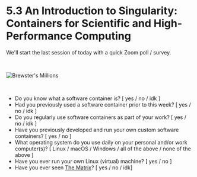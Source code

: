 # 5.3 An Introduction to Singularity: Containers for Scientific and High-Performance Computing  #

We'll start the last session of today with a quick Zoom poll / survey.

</br>

![Brewster's Millions](https://image-cdn.neatoshop.com/styleimg/92820/none/navy/default/430563-20;1567795896y.jpg)

</br>

- Do you know what a software container is? [ yes / no / idk ]
- Had you previously used a software container prior to this week? [ yes / no / idk ]
- Do you regularly use software containers as part of your work? [ yes / no / idk ]
- Have you previously developed and run your own custom software containers? [ yes / no ]
- What operating system do you use daily on your personal and/or work computer(s)? [ Linux / macOS / Windows / all of the above / none of the above ]
- Have you ever run your own Linux (virtual) machine? [ yes / no ]
- Have you ever seen [The Matrix](https://en.wikipedia.org/wiki/The_Matrix)? [ yes / no / idk]
